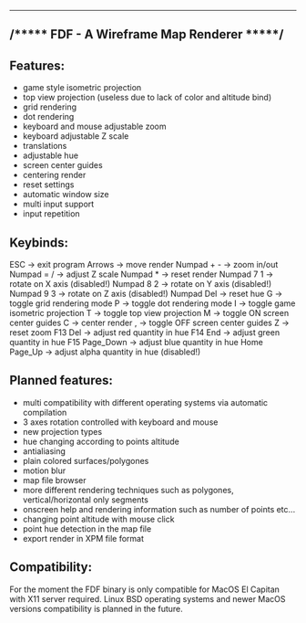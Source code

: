 --------------------------------------------
/***** FDF - A Wireframe Map Renderer *****/
--------------------------------------------

Features:
---------
- game style isometric projection
- top view projection (useless due to lack of color and altitude bind)
- grid rendering
- dot rendering
- keyboard and mouse adjustable zoom
- keyboard adjustable Z scale
- translations
- adjustable hue
- screen center guides
- centering render
- reset settings
- automatic window size
- multi input support
- input repetition


Keybinds:
---------
ESC                -> exit program
Arrows             -> move render
Numpad + -         -> zoom in/out
Numpad = /         -> adjust Z scale
Numpad *           -> reset render
Numpad 7 1         -> rotate on X axis (disabled!)
Numpad 8 2         -> rotate on Y axis (disabled!)
Numpad 9 3         -> rotate on Z axis (disabled!)
Numpad Del         -> reset hue
G                  -> toggle grid rendering mode
P                  -> toggle dot rendering mode
I                  -> toggle game isometric projection
T                  -> toggle top view projection
M                  -> toggle ON screen center guides
C                  -> center render
,                  -> toggle OFF screen center guides
Z                  -> reset zoom
F13 Del            -> adjust red quantity in hue
F14 End            -> adjust green quantity in hue
F15 Page_Down      -> adjust blue quantity in hue
Home Page_Up       -> adjust alpha quantity in hue (disabled!)


Planned features:
-----------------
- multi compatibility with different operating systems via automatic compilation
- 3 axes rotation controlled with keyboard and mouse
- new projection types
- hue changing according to points altitude
- antialiasing
- plain colored surfaces/polygones
- motion blur
- map file browser
- more different rendering techniques such as polygones, vertical/horizontal only segments
- onscreen help and rendering information such as number of points etc...
- changing point altitude with mouse click
- point hue detection in the map file
- export render in XPM file format


Compatibility:
--------------
For the moment the FDF binary is only compatible for MacOS El Capitan with X11 server required.
Linux BSD operating systems and newer MacOS versions compatibility is planned in the future.